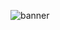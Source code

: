 ![banner](https://ybonnetain.dev/css/images/github-header.png)

<!--
**ybonnetain/ybonnetain** is a ✨ _special_ ✨ repository because its `README.md` (this file) appears on your GitHub profile.
-->
